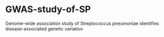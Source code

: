 # GWAS-study-of-SP
Genome-wide association study of Streptococcus pneumoniae identifies disease-associated genetic variation
